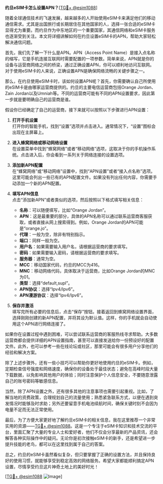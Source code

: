 **约旦eSIM卡怎么设置APN？**[[TG💪+ @esim1088](https://t.me/s/esim1088)]

随着全球通信技术的飞速发展，越来越多的人开始使用eSIM卡来满足他们的移动通信需求。尤其是出国旅行或长期居住在其他国家的人，选择一张合适的eSIM卡显得尤为重要。而约旦作为中东地区的一个重要国家，其通信网络和eSIM卡服务也逐渐受到关注。本文将详细讲解如何在约旦设置eSIM卡的APN，帮助大家轻松解决通信问题。

首先，我们先了解一下什么是APN。APN（Access Point Name）是接入点名称的缩写，它是手机连接互联网时需要配置的一项参数。简单来说，APN就是你的设备与运营商网络之间的桥梁，通过正确设置APN，你可以顺利地访问互联网。对于使用eSIM卡的人来说，正确设置APN是确保网络流畅的关键步骤之一。

那么，在约旦使用eSIM卡时，该如何设置APN呢？首先，你需要确认自己所使用的eSIM卡是由哪家运营商提供的。约旦的主要电信运营商包括Orange Jordan、Zain Jordan以及Umniah等。不同的运营商可能有不同的APN设置要求，因此第一步就是要明确自己的运营商是谁。

假设你已经确定了自己的运营商，接下来就可以按照以下步骤进行APN设置：

1. **打开手机设置**  
   打开你的智能手机，找到“设置”选项并点击进入。通常情况下，“设置”图标会出现在主屏幕上。

2. **进入蜂窝网络或移动网络设置**  
   在设置菜单中找到“蜂窝网络”或者“移动网络”选项，这取决于你的手机操作系统。点击进入后，你会看到一系列关于网络连接的设置选项。

3. **添加新APN配置**  
   在“蜂窝网络”或“移动网络”设置中，找到“APN设置”或者“接入点名称”选项。这里可能会列出一些已有的APN配置文件。如果没有列出任何内容，你需要手动添加一个新的APN配置。

4. **填写APN信息**  
   点击“添加新APN”或者类似的选项，然后按照以下格式填写相关信息：
   - **名称**：可以随便填写，比如“Orange Jordan”。
   - **APN**：这是最重要的部分，具体的APN名称可以通过联系运营商客服获取，或者直接从网上搜索得到。例如，Orange Jordan的APN可能是“orange.jo”。
   - **代理**：一般为空，除非有特别指示。
   - **端口**：同样一般为空。
   - **用户名**：如果需要输入用户名，请根据运营商的要求填写。
   - **密码**：如果需要输入密码，请根据运营商的要求填写。
   - **服务器**：通常为空。
   - **MCC**：移动国家代码，约旦的MCC为416。
   - **MNC**：移动网络代码，具体取决于运营商，比如Orange Jordan的MNC为01。
   - **类型**：选择“default,supl”。
   - **APN协议**：选择“Ipv4/Ipv6”。
   - **APN漫游协议**：选择“Ipv4/Ipv6”。

5. **保存并激活**  
   填写完所有必要的信息后，点击“保存”按钮。接着返回到蜂窝网络设置界面，选择刚刚创建的新APN配置，并将其设为默认值。这样，你的手机就会自动使用这个APN进行网络连接了。

如果你在设置过程中遇到困难，可以尝试联系运营商的客服热线寻求帮助。大多数运营商都会提供详细的APN设置指南，甚至可以直接发送给你一份预设好的配置文件。此外，也可以参考一些在线论坛或社区，那里可能会有很多用户分享他们的经验和解决方案。

除了上述步骤外，还有一些小技巧可以帮助你更好地使用约旦的eSIM卡。例如，定期检查信号强度和网络速度，确保你的设备处于最佳状态；避免在高峰时段大量下载数据，以免影响其他用户的体验；同时注意保护个人信息安全，不要随意泄露自己的账号密码等敏感信息。

当然，除了APN设置之外，还有很多其他的注意事项也需要引起重视。比如，了解当地的资费政策，合理规划自己的流量使用；熟悉紧急联系方式，以便在遇到突发情况时能够及时求助；另外还要留意手机电池续航时间，确保关键时刻不会因为电量不足而无法正常使用。

最后，为了方便大家更好地了解约旦eSIM卡的相关信息，我在这里推荐一个非常实用的资源——[TG💪+ @esim1088](https://t.me/s/esim1088)。这是一个专注于eSIM卡知识和技术交流的平台，里面汇聚了大量的专业人士和爱好者，他们不仅会分享最新的产品资讯，还会解答各种实际操作中的疑问。无论你是初次接触eSIM卡的新手，还是希望进一步提升技能的老鸟，都可以在这里找到属于自己的答案。

总之，约旦的eSIM卡虽然看似复杂，但只要掌握了正确的设置方法，并且保持良好的使用习惯，就能够享受到稳定高效的网络服务。希望大家都能顺利搞定APN设置，尽情享受约旦这片神奇土地上的美好时光！ 

[[TG💪+ @esim1088](https://t.me/s/esim1088) ![Image](https://i.postimg.cc/4NQfJmqS/Snipaste-2025-05-13-00-14-12.png)]